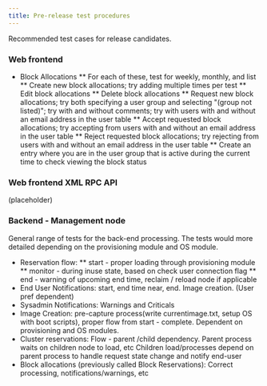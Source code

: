 ```yaml
---
title: Pre-release test procedures
---
```


Recommended test cases for release candidates.

<a name="Pre-releasetestprocedures-Webfrontend"></a>
### Web frontend

* Block Allocations
** For each of these, test for weekly, monthly, and list
** Create new block allocations; try adding multiple times per test
** Edit block allocations
** Delete block allocations
** Request new block allocations; try both specifying a user group and
selecting "(group not listed)"; try with and without comments; try with
users with and without an email address in the user table
** Accept requested block allocations; try accepting from users with and
without an email address in the user table
** Reject requested block allocations; try rejecting from users with and
without an email address in the user table
** Create an entry where you are in the user group that is active during
the current time to check viewing the block status

<a name="Pre-releasetestprocedures-WebfrontendXMLRPCAPI"></a>
### Web frontend XML RPC API

(placeholder)

<a name="Pre-releasetestprocedures-Backend-Managementnode"></a>
### Backend - Management node

General range of tests for the back-end processing. The tests would more
detailed depending on the provisioning module and OS module.

* Reservation flow:
** start - proper loading through provisioning module
** monitor - during inuse state, based on check user connection flag
** end - warning of upcoming end time, reclaim / reload node if applicable
* End User Notifications: start, end time near, end. Image creation. (User
pref dependent)
* Sysadmin Notifications: Warnings and Criticals
* Image Creation: pre-capture process(write currentimage.txt, setup OS with
boot scripts), proper flow from start - complete. Dependent on provisioning
and OS modules.
* Cluster reservations: Flow - parent /child dependency. Parent process
waits on children node to load, etc Children load/processes depend on
parent process to handle request state change and notify end-user
* Block allocations (previously called Block Reservations): Correct
processing, notifications/warnings, etc
